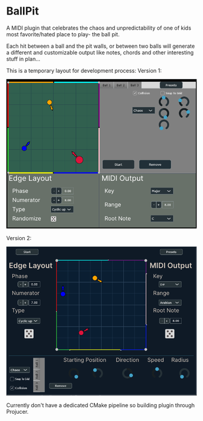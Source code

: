# BallPit
A MIDI plugin that celebrates the chaos and unpredictability of one of kids most favorite/hated place to play- the ball pit.

Each hit between a ball and the pit walls, or between two balls will generate a different and customizable output like notes, chords and other interesting stuff in plan...

This is a temporary layout for development process:
Version 1:

![Plugin Preview](Screenshot_1.png)

Version 2:

![Plugin Preview](Screenshot_2.png)


Currently don't have a dedicated CMake pipeline so building plugin through Projucer.